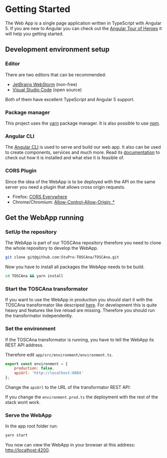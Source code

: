 # Getting Started

The Web App is a single page application written in TypeScript with Angular 5.
If you are new to Angular you can check out the [Angular Tour of Heroes](https://angular.io/tutorial) it will help you getting started.

## Development environment setup

### Editor 

There are two editors that can be recommended:

- [JetBrains WebStorm](https://www.jetbrains.com/webstorm/) (non-free) 
- [Visual Studio Code](https://code.visualstudio.com/) (open source)

Both of them have excellent TypeScript and Angular 5 support.

### Package manager

This project uses the [yarn](https://yarnpkg.com) package manager. It is also possible to use [npm](https://www.npmjs.com/). 

### Angular CLI

The  [Angular CLI](https://cli.angular.io/) is used to serve and build our web app. 
It also can be used to create components, services and much more.
Read its [documentation](https://github.com/angular/angular-cli/wiki) to check out how it is installed and what else it is feasible of.

### CORS Plugin

Since the idea of the WebApp is to be deployed with the API on the same server you need a plugin that allows cross origin requests.

- Firefox: [CORS Everywhere](https://addons.mozilla.org/en-US/firefox/addon/cors-everywhere/?src=search)   
- Chrome/Chromium: [Allow-Control-Allow-Origin: \*](https://chrome.google.com/webstore/detail/allow-control-allow-origi/nlfbmbojpeacfghkpbjhddihlkkiljbi)

## Get the WebApp running

### SetUp the repository
The WebApp is part of our TOSCAna repository therefore you need to clone the whole repository to develop the WebApp.
```bash
git clone git@github.com:StuPro-TOSCAna/TOSCAna.git
```

Now you have to install all packages the WebApp needs to be build.

```bash
cd TOSCAna && yarn install
```

### Start the TOSCAna transformator

If you want to use the WebApp in production you should start it with the TOSCAna transformator like descriped [here](../../user/getting-started.md).
For development this is quite heavy and features like live reload are missing. Therefore you should run the transformator independently. 

### Set the environment
If the TOSCAna transformator is running, you have to tell the WebApp its REST API address.

Therefore edit `app/src/environment/environment.ts`.
```js
export const environment = {
    production: false,
    apiUrl: 'http://localhost:8084'
};
```
Change the `apiUrl` to the URL of the transformator REST API:

If you change the `environment.prod.ts` the deployment with the rest of the stack wont work.

### Serve the WebApp

In the app root folder run:
```bash
yarn start
```
You now can view the WebApp in your browser at this address: [http://localhost:4200](http://localhost:4200).
